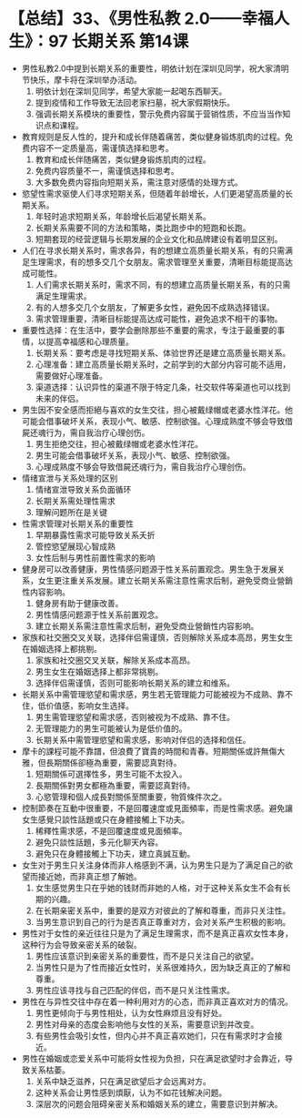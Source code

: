 # 【总结】33、《男性私教 2.0——幸福人生》：97 长期关系 第14课

-   男性私教2.0中提到长期关系的重要性，明依计划在深圳见同学，祝大家清明节快乐，摩卡将在深圳举办活动。
    1.  明依计划在深圳见同学，希望大家能一起喝东西聊天。
    2.  提到疫情和工作导致无法回老家扫墓，祝大家假期快乐。
    3.  强调长期关系模块的重要性，警示免费内容属于营销性质，不应当当作知识点和课程。
-   教育规则是反人性的，提升和成长伴随着痛苦，类似健身锻炼肌肉的过程。免费内容不一定质量高，需谨慎选择和思考。
    1.  教育和成长伴随痛苦，类似健身锻炼肌肉的过程。
    2.  免费内容质量不一，需谨慎选择和思考。
    3.  大多数免费内容指向短期关系，需注意对感情的处理方式。
-   慾望性需求驱使人们寻求短期关系，但随着年龄增长，人们更渴望高质量的长期关系。
    1.  年轻时追求短期关系，年龄增长后渴望长期关系。
    2.  长期关系需要不同的方法和策略，类比跑步中的短跑和长跑。
    3.  短期套现的经营逻辑与长期发展的企业文化和品牌建设有着明显区别。
-   人们在寻求长期关系时，需求各异，有的想建立高质量长期关系，有的只需满足生理需求，有的想多交几个女朋友。需求管理至关重要，清晰目标能提高达成可能性。
    1.  人们需求长期关系时，需求不同，有的想建立高质量长期关系，有的只需满足生理需求。
    2.  有的人想多交几个女朋友，了解更多女性，避免因不成熟选择错误。
    3.  需求管理重要，清晰目标能提高达成可能性，避免追求不相干的事物。
-   重要性选择：在生活中，要学会删除那些不重要的需求，专注于最重要的事情，以提高幸福感和心理质量。
    1.  长期关系：要考虑是寻找短期关系、体验世界还是建立高质量长期关系。
    2.  心理准备：建立高质量长期关系时，之前学到的大部分内容可能不适用，需要做好心理准备。
    3.  渠道选择：认识异性的渠道不限于特定几条，社交软件等渠道也可以找到未来的伴侣。
-   男生因不安全感而拒絕与喜欢的女生交往，担心被戴绿帽或老婆水性洋花。他可能会借事破坏关系，表现小气、敏感、控制欲强。心理成熟度不够会导致借屍还魂行为，需自我治疗心理创伤。
    1.  男生拒绝交往，担心被戴绿帽或老婆水性洋花。
    2.  男生可能会借事破坏关系，表现小气、敏感、控制欲强。
    3.  心理成熟度不够会导致借屍还魂行为，需自我治疗心理创伤。
-   情绪宣泄与关系处理的区别
    1.  情绪宣泄导致关系负面循环
    2.  长期关系需处理性需求
    3.  理解问题所在是关键
-   性需求管理对长期关系的重要性
    1.  早期暴露性需求可能导致关系夭折
    2.  管控慾望展现心智成熟
    3.  女性后制与男性前置性需求的影响
-   健身房可以改善健康，男性情感问题源于性关系前置观念。男生急于发展关系，女生更注重关系发展。建立长期关系需注意性需求后制，避免受商业營銷性内容影响。
    1.  健身房有助于健康改善。
    2.  男性情感问题源于性关系前置观念。
    3.  建立长期关系需注意性需求后制，避免受商业營銷性内容影响。
-   家族和社交圈交叉关联，选择伴侣需谨慎，否则解除关系成本高昂，男生女生在婚姻选择上都挑剔。
    1.  家族和社交圈交叉关联，解除关系成本高昂。
    2.  男生女生在婚姻选择上都非常挑剔。
    3.  选择伴侣需谨慎，否则可能影响长期关系的建立和维系。
-   长期关系中需管理慾望和需求感，男生若无管理能力可能被视为不成熟、靠不住，低价值感，影响女生选择。
    1.  男生需管理慾望和需求感，否则被视为不成熟、靠不住。
    2.  无管理能力的男生可能被认为是低价值的。
    3.  长期关系中需管理慾望和需求感，影响对伴侣的选择和信任。
-   摩卡的課程可能不靠譜，但浪費了寶貴的時間和青春。短期關係或許無傷大雅，但長期關係卻極為重要，需要認真對待。
    1.  短期關係可選擇性多，男生可能不太投入。
    2.  長期關係對男女都極為重要，需要認真對待。
    3.  心慾管理和個人成長對關係至關重要，物質條件次之。
-   控制節奏在互動中很重要，不是回覆速度或見面頻率，而是性需求感。避免讓女生感覺只談性話題或只在身體接觸上下功夫。
    1.  稀釋性需求感，不是回覆速度或見面頻率。
    2.  避免只談性話題，多元化聊天內容。
    3.  避免只在身體接觸上下功夫，建立真誠互動。
-   女生对于男生只关注身体而非人格感到不满，认为男生只是为了满足自己的欲望而接近她，而非真正想了解她。
    1.  女生感觉男生只在乎她的钱财而非她的人格，对于这种关系女生不会有长期的兴趣。
    2.  在长期亲密关系中，重要的是双方对彼此的了解和尊重，而非只关注性。
    3.  当男生意识到自己的行为是否真正尊重对方，会对关系产生积极的影响。
-   男性对于女性的亲近往往只是为了满足生理需求，而不是真正喜欢女性本身，这种行为会导致亲密关系的破裂。
    1.  男性应该意识到亲密关系的重要性，而不是只关注自己的欲望。
    2.  当男性只是为了性而接近女性时，关系很难持久，因为缺乏真正的了解和尊重。
    3.  男性应该寻找与自己匹配的伴侣，而不是只关注性需求。
-   男性在与异性交往中存在着一种利用对方的心态，而非真正喜欢对方的情况。
    1.  男性更倾向于与男性相处，认为女性麻烦且没有好处。
    2.  男性对母亲的态度会影响他与女性的关系，需要意识到并改变。
    3.  有些男性会吸引女性，但内心并不真正喜欢她们，只在有需求时才会接近。
-   男性在婚姻或恋爱关系中可能将女性视为负担，只在满足欲望时才会靠近，导致关系枯萎。
    1.  关系中缺乏滋养，只在满足欲望后才会远离对方。
    2.  这种关系会让男性感到煩厭，认为不如花钱解决问题。
    3.  深层次的问题会阻碍亲密关系和婚姻关系的建立，需要意识到并解决。